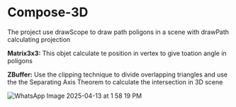 # Compose-3D
The project use drawScope to draw path poligons in a scene with drawPath calculating projection

**Matrix3x3:**
This objet calculate te position in vertex to give toation angle in poligons

**ZBuffer:**
Use the clipping technique to divide overlapping triangles and use the the Separating Axis Theorem to calculate the intersection in 3D scene

![WhatsApp Image 2025-04-13 at 1 58 19 PM](https://github.com/user-attachments/assets/5e0901ea-aebe-4fa0-85bd-ca956467626f)
